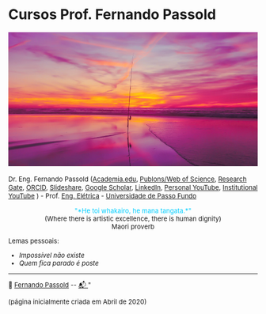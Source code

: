 # Cursos Prof. Fernando Passold

![initial_image.jpg](initial_image.jpg)

<font size="2"> Dr. Eng. Fernando Passold 
([Academia.edu](https://marcianazambillo.academia.edu/FernandoPassold), [Publons/Web of Science](https://www.webofscience.com/wos/author/rid/J-3070-2015), [Research Gate](https://www.researchgate.net/profile/Fernando\_Passold/info), [ORCID](https://orcid.org/0000-0002-9599-5914), [Slideshare](http://pt.slideshare.net/fpassold), [Google Scholar](https://scholar.google.com/citations?user=lvvFQ5YAAAAJ&hl=en), [LinkedIn](https://www.linkedin.com/in/fernando-passold-7a553b22/), [Personal YouTube](https://www.youtube.com/user/fpassold/videos), [Institutional YouTube](https://www.youtube.com/channel/UCF8lEIDVbtjLWNu1zXlJMVA/videos) ) - Prof. [Eng. Elétrica](https://www.upf.br/fear/curso/engenharia-eletrica/laboratorios) - [Universidade de Passo Fundo](https://www.upf.br/)

<center><font color="#00CEFF">"*He toi whakairo, he mana tangata.*"</font></br>
<font size="2">(Where there is artistic excellence, there is human dignity)</br>
Maori proverb</font>
</center>

Lemas pessoais:
* *Impossível não existe*
* *Quem fica parado é poste*
----

🌊 [Fernando Passold](https://fpassold.github.io/) -- [ 📬 ](mailto:fpassold@gmail.com)"

(página inicialmente criada em Abril de 2020)

